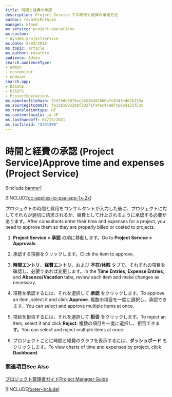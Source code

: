 ```yaml
---
title: 時間と経費の承認
description: Project Service での時間と経費の承認方法
author: revathiMuthiah
manager: kfend
ms.service: project-operations
ms.custom:
- dyn365-projectservice
ms.date: 8/03/2018
ms.topic: article
ms.author: revathim
audience: Admin
search.audienceType:
- admin
- customizer
- enduser
search.app:
- D365CE
- D365PS
- ProjectOperations
ms.openlocfilehash: 55979dc8076ec2b226492060a7c034fbd62b325a
ms.sourcegitcommit: fa32b1893286f20271fa4ec4be8fc68bd135f53c
ms.translationtype: HT
ms.contentlocale: ja-JP
ms.lasthandoff: 02/15/2021
ms.locfileid: "5291490"
---
```

# <a name="approve-time-and-expenses-project-service"></a><span data-ttu-id="3b0c1-103">時間と経費の承認 (Project Service)</span><span class="sxs-lookup"><span data-stu-id="3b0c1-103">Approve time and expenses (Project Service)</span></span>

[!include [banner](../includes/psa-now-project-operations.md)]

[!INCLUDE[cc-applies-to-psa-app-1x-2x](../includes/cc-applies-to-psa-app-1x-2x.md)]

<span data-ttu-id="3b0c1-104">プロジェクトの時間と費用をコンサルタントが入力した後に、プロジェクトに対してそれらが適切に請求されるか、経費として計上されるように承認する必要があります。</span><span class="sxs-lookup"><span data-stu-id="3b0c1-104">After consultants enter their time and expenses for a project, you need to approve them so they are properly billed or costed to projects.</span></span>  
  
1.  <span data-ttu-id="3b0c1-105">**Project Service > 承認** の順に移動します。</span><span class="sxs-lookup"><span data-stu-id="3b0c1-105">Go to **Project Service > Approvals**.</span></span>  
  
2.  <span data-ttu-id="3b0c1-106">承認する項目をクリックします。</span><span class="sxs-lookup"><span data-stu-id="3b0c1-106">Click the item to approve.</span></span>  
  
3.  <span data-ttu-id="3b0c1-107">**時間エントリ**、**経費エントリ**、および **不在/休暇** タブで、それぞれの項目を確認し、必要であれば変更します。</span><span class="sxs-lookup"><span data-stu-id="3b0c1-107">In the **Time Entries**, **Expense Entries**, and **Absence/Vacation** tabs, review each item and make changes as necessary.</span></span>  
  
4.  <span data-ttu-id="3b0c1-108">項目を承認するには、それを選択して **承認** をクリックします。</span><span class="sxs-lookup"><span data-stu-id="3b0c1-108">To approve an item, select it and click **Approve**.</span></span> <span data-ttu-id="3b0c1-109">複数の項目を一度に選択し、承認できます。</span><span class="sxs-lookup"><span data-stu-id="3b0c1-109">You can select and approve multiple items at once.</span></span>  
  
5.  <span data-ttu-id="3b0c1-110">項目を拒否するには、それを選択して **拒否** をクリックします。</span><span class="sxs-lookup"><span data-stu-id="3b0c1-110">To reject an item, select it and click **Reject**.</span></span> <span data-ttu-id="3b0c1-111">複数の項目を一度に選択し、拒否できます。</span><span class="sxs-lookup"><span data-stu-id="3b0c1-111">You can select and reject multiple items at once.</span></span>  
  
6.  <span data-ttu-id="3b0c1-112">プロジェクトごとに時間と経費のグラフを表示するには、**ダッシュボード** をクリックします。</span><span class="sxs-lookup"><span data-stu-id="3b0c1-112">To view charts of time and expenses by project, click **Dashboard**.</span></span>  
  
### <a name="see-also"></a><span data-ttu-id="3b0c1-113">関連項目</span><span class="sxs-lookup"><span data-stu-id="3b0c1-113">See Also</span></span>  
 [<span data-ttu-id="3b0c1-114">プロジェクト管理者ガイド</span><span class="sxs-lookup"><span data-stu-id="3b0c1-114">Project Manager Guide</span></span>](../psa/project-manager-guide.md)


[!INCLUDE[footer-include](../includes/footer-banner.md)]